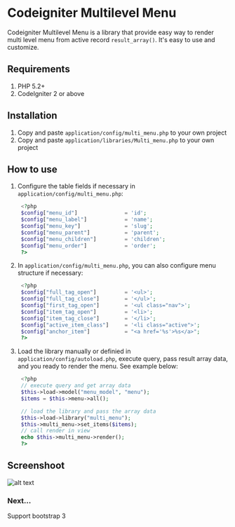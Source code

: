# Codeigniter Multilevel Menu

Codeigniter Multilevel Menu is a library that provide easy way to render multi level menu from active record `result_array()`. It's easy to use and customize.


## Requirements

1. PHP 5.2+
2. CodeIgniter 2 or above

## Installation

1. Copy and paste `application/config/multi_menu.php` to your own project
2. Copy and paste `application/libraries/Multi_menu.php` to your own project

## How to use

1. Configure the table fields if necessary in `application/config/multi_menu.php`:  
  
   ```php
    <?php
    $config["menu_id"]               = 'id';
    $config["menu_label"]            = 'name';
    $config["menu_key"]              = 'slug';
    $config["menu_parent"]           = 'parent';
    $config["menu_children"]         = 'children';
    $config["menu_order"]            = 'order';
    ?>
   ```

2. In `application/config/multi_menu.php`, you can also configure menu structure if necessary:
   ```php
    <?php
    $config["full_tag_open"]         = '<ul>';
    $config["full_tag_close"]        = '</ul>'; 
    $config["first_tag_open"]        = '<ul class="nav">';  
    $config["item_tag_open"]         = '<li>';
    $config["item_tag_close"]        = '</li>'; 
    $config["active_item_class"]     = '<li class="active">';
    $config["anchor_item"]           = "<a href='%s'>%s</a>";
    ?>
   ```

3. Load the library manually or definied in `application/config/autoload.php`, execute query, pass result array data, and you ready to render the menu. See example below:

   ```php
    <?php
    // execute query and get array data
    $this->load->model("menu_model", "menu");
    $items = $this->menu->all();

    // load the library and pass the array data
    $this->load->library("multi_menu");
    $this->multi_menu->set_items($items);
    // call render in view
    echo $this->multi_menu->render();
    ?>
   ```

## Screenshoot
![alt text](https://github.com/edomaru/codeigniter_multilevel_menu/blob/master/assets/img/ci_multilevel_menu_screenshoot.png "Codeigniter Multi level menu screenshoot 1")


### Next...

Support bootstrap 3